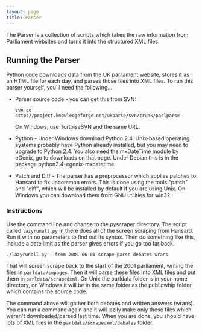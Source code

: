 ```yaml
---
layout: page
title: Parser
---
```


The Parser is a collection of scripts which takes the raw information from Parliament
websites and turns it into the structured XML files.

## Running the Parser

Python code downloads data from the UK parliament website, stores it as an HTML
file for each day, and parses those files into XML files. To run this parser
yourself, you'll need the following...

* Parser source code - you can get this from SVN:

  `svn co http://project.knowledgeforge.net/ukparse/svn/trunk/parlparse`

  On Windows, use TortoiseSVN and the same URL.

* Python - Under Windows download Python 2.4. Unix-based operating systems
probably have Python already installed, but you may need to upgrade to Python
2.4. You also need the mxDateTime module by eGenix, go to downloads on that
page. Under Debian this is in the package python2.4-egenix-mxdatetime.

* Patch and Diff - The parser has a preprocessor which applies patches to Hansard
to fix uncommon errors. This is done using the tools "patch" and "diff", which
will be installed by default if you are using Unix. On Windows you can download
them from GNU utilities for win32.

### Instructions

Use the command line and change to the pyscraper directory. The script called
`lazyrunall.py` in there does all of the screen scraping from Hansard. Run it
with no parameters to find out its syntax. Then do something like this, include
a date limit as the parser gives errors if you go too far back.

`./lazyrunall.py --from 2001-06-01 scrape parse debates wrans`

That will screen scrape back to the start of the 2001 parliament, writing the
files in `parldata/cmpages`. Then it will parse these files into XML files and
put them in `parldata/scrapedxml`. On Unix the parldata folder is in your home
directory, on Windows it will be in the same folder as the publicwhip folder
which contains the source code.

The command above will gather both debates and written answers (wrans). You can
run a command again and it will lazily make only those files which weren't
downloaded/parsed last time. When you are done, you should have lots of XML
files in the `parldata/scrapedxml/debates` folder.
